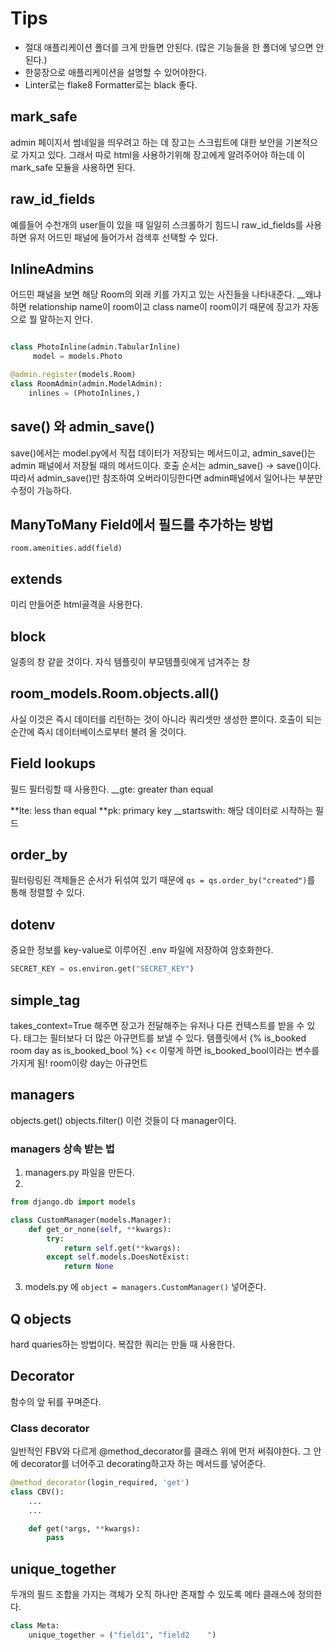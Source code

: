 # Tips

- 절대 애플리케이션 폴더를 크게 만들면 안된다. (많은 기능들을 한 폴더에 넣으면 안된다.)
- 한뭉장으로 애플리케이션을 설명할 수 있어야한다.
- Linter로는 flake8 Formatter로는 black 좋다.

## mark_safe

admin 페이지서 썸네일을 띄우려고 하는 데 장고는 스크립트에 대한 보안을 기본적으로 가지고 있다. 그래서 따로 html을 사용하기위해 장고에게 알려주어야 하는데 이 mark_safe 모듈을 사용하면 된다.

## raw_id_fields

예를들어 수천개의 user들이 있을 때 일일히 스크롤하기 힘드니 raw_id_fields를 사용하면 유저 어드민 패널에 들어가서 검색후 선택할 수 있다.

## InlineAdmins

어드민 패널을 보면 해당 Room의 외래 키를 가지고 있는 사진들을 나타내준다. \_\_왜냐하면 relationship name이 room이고 class name이 room이기 때문에 장고가 자동으로 뭘 말하는지 안다.

```python

class PhotoInline(admin.TabularInline)
     model = models.Photo

@admin.register(models.Room)
class RoomAdmin(admin.ModelAdmin):
    inlines = (PhotoInlines,)

```

## save() 와 admin_save()

save()에서는 model.py에서 직접 데이터가 저장되는 메서드이고, admin_save()는 admin 패널에서 저장될 때의 메서드이다. 호출 순서는 admin_save() -> save()이다. 따라서 admin_save()만 참조하여 오버라이딩한다면 admin패널에서 일어나는 부분만 수정이 가능하다.

## ManyToMany Field에서 필드를 추가하는 방법

`room.amenities.add(field)`

## extends

미리 만들어준 html골격을 사용한다.

## block

일종의 창 같읕 것이다. 자식 템플릿이 부모템플릿에게 넘겨주는 창

## room_models.Room.objects.all()

사실 이것은 즉시 데이터를 리턴하는 것이 아니라 쿼리셋만 생성한 뿐이다. 호출이 되는 순간에 즉시 데이터베이스로부터 불려 올 것이다.

## Field lookups

필드 필터링할 때 사용한다.
\_\_gte: greater than equal

**lte: less than equal
**pk: primary key
\_\_startswith: 해당 데이터로 시작하는 필드

## order_by

필터링링된 객체들은 순서가 뒤섞여 있기 때문에 `qs = qs.order_by("created")`를 통해 정렬할 수 있다.

## dotenv

중요한 정보를 key-value로 이루어진 .env 파일에 저장하여 암호화한다.

```python
SECRET_KEY = os.environ.get("SECRET_KEY")
```

## simple_tag

takes_context=True 해주면 장고가 전달해주는 유저나 다른 컨텍스트를 받을 수 있다.
태그는 필터보다 더 많은 아규먼트를 보낼 수 있다. 템플릿에서 {% is_booked room day as is_booked_bool %} << 이렇게 하면 is_booked_bool이라는 변수를 가지게 됨! room이랑 day는 아규먼트

## managers

objects.get() objects.filter() 이런 것들이 다 manager이다.

### managers 상속 받는 법

1. managers.py 파일을 만든다.
2.

```python
from django.db import models

class CustomManager(models.Manager):
    def get_or_none(self, **kwargs):
        try:
            return self.get(**kwargs):
        except self.models.DoesNotExist:
            return None
```

3. models.py 에 `object = managers.CustomManager()` 넣어준다.

## Q objects

hard quaries하는 방법이다. 복잡한 쿼리는 만들 때 사용한다.

## Decorator

함수의 앞 뒤를 꾸며준다.

### Class decorator

일반적인 FBV와 다르게 @method_decorator를 클래스 위에 먼저 써줘야한다.
그 안에 decorator를 너어주고 decorating하고자 하는 메서드를 넣어준다.

```python
@method_decorator(login_required, 'get')
class CBV():
    ...
    ...

    def get(*args, **kwargs):
        pass
```

## unique_together

두개의 필드 조합을 가지는 객체가 오직 하나만 존재할 수 있도록 메타 클래스에 정의한다.

```python
class Meta:
    unique_together = ("field1", "field2    ")
```
